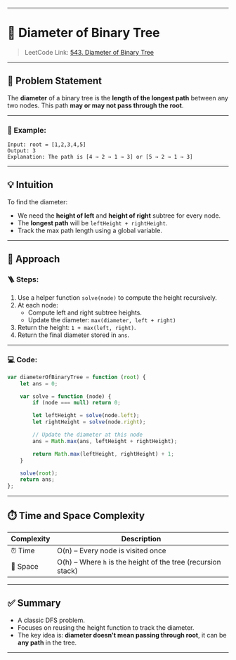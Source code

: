 
---

# 🌳 Diameter of Binary Tree

> LeetCode Link: [543. Diameter of Binary Tree](https://leetcode.com/problems/diameter-of-binary-tree/)

---

## 🧠 Problem Statement

The **diameter** of a binary tree is the **length of the longest path** between any two nodes. This path **may or may not pass through the root**.

---

### 📌 Example:

```
Input: root = [1,2,3,4,5]
Output: 3
Explanation: The path is [4 → 2 → 1 → 3] or [5 → 2 → 1 → 3]
```

---

## 💡 Intuition

To find the diameter:
- We need the **height of left** and **height of right** subtree for every node.
- The **longest path** will be `leftHeight + rightHeight`.
- Track the max path length using a global variable.

---

## 🔄 Approach

### 🪜 Steps:

1. Use a helper function `solve(node)` to compute the height recursively.
2. At each node:
   - Compute left and right subtree heights.
   - Update the diameter: `max(diameter, left + right)`
3. Return the height: `1 + max(left, right)`.
4. Return the final diameter stored in `ans`.

---

### 💻 Code:

```javascript
var diameterOfBinaryTree = function (root) {
    let ans = 0;

    var solve = function (node) {
        if (node === null) return 0;

        let leftHeight = solve(node.left);
        let rightHeight = solve(node.right);

        // Update the diameter at this node
        ans = Math.max(ans, leftHeight + rightHeight);

        return Math.max(leftHeight, rightHeight) + 1;
    }

    solve(root);
    return ans;
};
```

---

## ⏱️ Time and Space Complexity

| Complexity | Description                              |
|------------|------------------------------------------|
| ⏰ Time     | O(n) – Every node is visited once         |
| 🧠 Space    | O(h) – Where `h` is the height of the tree (recursion stack) |

---

## ✅ Summary

- A classic DFS problem.
- Focuses on reusing the height function to track the diameter.
- The key idea is: **diameter doesn't mean passing through root**, it can be **any path** in the tree.

---
